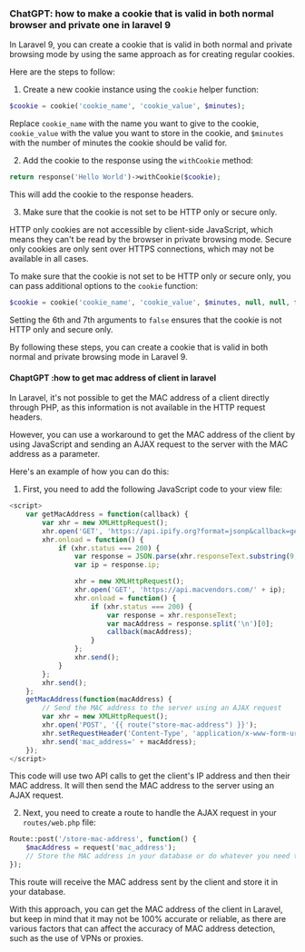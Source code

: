 ### ChatGPT: how to make a cookie that is valid in both normal browser and private one in laravel 9
In Laravel 9, you can create a cookie that is valid in both normal and private browsing mode by using the same approach as for creating regular cookies.

Here are the steps to follow:

1. Create a new cookie instance using the `cookie` helper function:

```php
$cookie = cookie('cookie_name', 'cookie_value', $minutes);
```

Replace `cookie_name` with the name you want to give to the cookie, `cookie_value` with the value you want to store in the cookie, and `$minutes` with the number of minutes the cookie should be valid for.

2. Add the cookie to the response using the `withCookie` method:

```php
return response('Hello World')->withCookie($cookie);
```

This will add the cookie to the response headers.

3. Make sure that the cookie is not set to be HTTP only or secure only.

HTTP only cookies are not accessible by client-side JavaScript, which means they can't be read by the browser in private browsing mode. Secure only cookies are only sent over HTTPS connections, which may not be available in all cases.

To make sure that the cookie is not set to be HTTP only or secure only, you can pass additional options to the `cookie` function:

```php
$cookie = cookie('cookie_name', 'cookie_value', $minutes, null, null, false, false);
```

Setting the 6th and 7th arguments to `false` ensures that the cookie is not HTTP only and secure only.

By following these steps, you can create a cookie that is valid in both normal and private browsing mode in Laravel 9.


#### ChaptGPT :how to get mac address of client in laravel
In Laravel, it's not possible to get the MAC address of a client directly through PHP, as this information is not available in the HTTP request headers.

However, you can use a workaround to get the MAC address of the client by using JavaScript and sending an AJAX request to the server with the MAC address as a parameter.

Here's an example of how you can do this:

1. First, you need to add the following JavaScript code to your view file:

```javascript
<script>
    var getMacAddress = function(callback) {
        var xhr = new XMLHttpRequest();
        xhr.open('GET', 'https://api.ipify.org?format=jsonp&callback=getIP');
        xhr.onload = function() {
            if (xhr.status === 200) {
                var response = JSON.parse(xhr.responseText.substring(9, xhr.responseText.length - 2));
                var ip = response.ip;

                xhr = new XMLHttpRequest();
                xhr.open('GET', 'https://api.macvendors.com/' + ip);
                xhr.onload = function() {
                    if (xhr.status === 200) {
                        var response = xhr.responseText;
                        var macAddress = response.split('\n')[0];
                        callback(macAddress);
                    }
                };
                xhr.send();
            }
        };
        xhr.send();
    };
    getMacAddress(function(macAddress) {
        // Send the MAC address to the server using an AJAX request
        var xhr = new XMLHttpRequest();
        xhr.open('POST', '{{ route("store-mac-address") }}');
        xhr.setRequestHeader('Content-Type', 'application/x-www-form-urlencoded');
        xhr.send('mac_address=' + macAddress);
    });
</script>
```

This code will use two API calls to get the client's IP address and then their MAC address. It will then send the MAC address to the server using an AJAX request.

2. Next, you need to create a route to handle the AJAX request in your `routes/web.php` file:

```php
Route::post('/store-mac-address', function() {
    $macAddress = request('mac_address');
    // Store the MAC address in your database or do whatever you need to do with it
});
```

This route will receive the MAC address sent by the client and store it in your database.

With this approach, you can get the MAC address of the client in Laravel, but keep in mind that it may not be 100% accurate or reliable, as there are various factors that can affect the accuracy of MAC address detection, such as the use of VPNs or proxies.